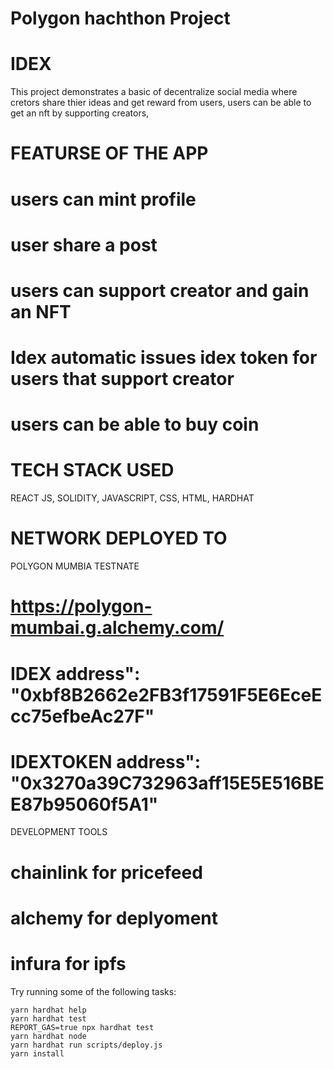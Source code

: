 # Polygon hachthon Project

# IDEX

This project demonstrates a basic of decentralize social media where cretors share thier ideas and get reward from users, users can be able to get an nft by supporting creators,

# FEATURSE OF THE APP

# users can mint profile

# user share a post

# users can support creator and gain an NFT

# Idex automatic issues idex token for users that support creator

# users can be able to buy coin

# TECH STACK USED

REACT JS,
SOLIDITY,
JAVASCRIPT,
CSS,
HTML,
HARDHAT

# NETWORK DEPLOYED TO

POLYGON MUMBIA TESTNATE

# https://polygon-mumbai.g.alchemy.com/

# IDEX address": "0xbf8B2662e2FB3f17591F5E6EceEcc75efbeAc27F"

# IDEXTOKEN address": "0x3270a39C732963aff15E5E516BEE87b95060f5A1"

DEVELOPMENT TOOLS

# chainlink for pricefeed

# alchemy for deplyoment

# infura for ipfs

Try running some of the following tasks:

```shell
yarn hardhat help
yarn hardhat test
REPORT_GAS=true npx hardhat test
yarn hardhat node
yarn hardhat run scripts/deploy.js
yarn install
```
